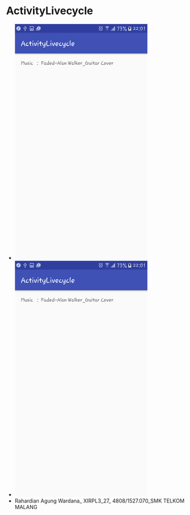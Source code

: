 # ActivityLivecycle
* ![Alt Text](https://github.com/agungwrdn/ActivityLivecycle/blob/master/Activity_Live_Cycle%20(1).png)
* ![Alt Text](https://github.com/agungwrdn/ActivityLivecycle/blob/master/Activity_Live_Cycle%20(1).png)
* Rahardian Agung Wardana_ XIRPL3_27_ 4808/1527.070_SMK TELKOM MALANG

